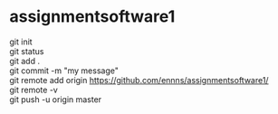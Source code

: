 # assignmentsoftware1
git init</br>
git status</br>
git add .</br>
git commit -m "my message"</br>
git remote add origin https://github.com/ennns/assignmentsoftware1/</br>
git remote -v</br>
git push -u origin master</br>

